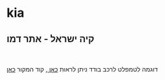 # kia
<h2>
קיה ישראל - אתר דמו </h2><br>
<p>דוגמה לטמפלט לרכב בודד ניתן לראות <a href="https://gurelbs.github.io/kia/tamplate/picanto.html">כאן </a>,
קוד המקור <a href="https://github.com/gurelbs/kia/tree/master/tamplate">כאן </a></p> 
